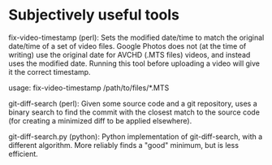 Subjectively useful tools
=========================

fix-video-timestamp (perl):
    Sets the modified date/time to match the original date/time of
  a set of video files. Google Photos does not (at the time of writing)
  use the original date for AVCHD (.MTS files) videos, and instead
  uses the modified date. Running this tool before uploading a video
  will give it the correct timestamp.

  usage: fix-video-timestamp /path/to/files/\*.MTS

git-diff-search (perl):
    Given some source code and a git repository, uses a binary search
  to find the commit with the closest match to the source code (for
  creating a minimized diff to be applied elsewhere).

git-diff-search.py (python):
    Python implementation of git-diff-search, with a different algorithm.
  More reliably finds a "good" minimum, but is less efficient.
